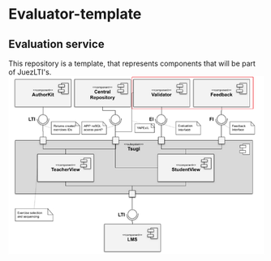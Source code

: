 # Evaluator-template

## Evaluation service
This repository is a template, that represents components that will be part of JuezLTI's.
![JuezLTI schema](./docs/JuezLTIs.png/ 'JuezLTIs format')


